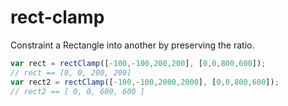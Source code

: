rect-clamp
==========

Constraint a Rectangle into another by preserving the ratio.

```javascript
var rect = rectClamp([-100,-100,200,200], [0,0,800,600]);
// rect == [0, 0, 200, 200]
var rect2 = rectClamp([-100,-100,2000,2000], [0,0,800,600]);
// rect2 == [ 0, 0, 600, 600 ]
```

